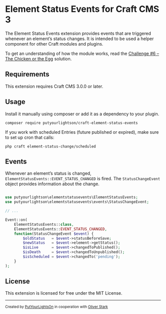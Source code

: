 # Element Status Events for Craft CMS 3

The Element Status Events extension provides events that are triggered whenever an element’s status changes. It is intended to be used a helper component for other Craft modules and plugins.

To get an understanding of how the module works, read the [Challenge #6 – The Chicken or the Egg](https://craftcodingchallenge.com/challenge-6-the-chicken-or-the-egg) solution.

## Requirements

This extension requires Craft CMS 3.0.0 or later.

## Usage

Install it manually using composer or add it as a dependency to your plugin.
```
composer require putyourlightson/craft-element-status-events
```    
    
If you work with scheduled Entries (future published or expired), make sure to set up cron that calls:
```
php craft element-status-change/scheduled
```    


## Events

Whenever an element’s status is changed, `ElementStatusEvents::EVENT_STATUS_CHANGED` is fired. The `StatusChangeEvent` object provides information about the change.

```php

use putyourlightson\elementstatusevents\ElementStatusEvents;
use putyourlightson\elementstatusevents\events\StatusChangeEvent;

// ...

Event::on(
    ElementStatusEvents::class, 
    ElementStatusEvents::EVENT_STATUS_CHANGED, 
    function(StatusChangeEvent $event) {
        $oldStatus   = $event->statusBeforeSave;
        $newStatus   = $event->element->getStatus();
        $isLive      = $event->changedToPublished();
        $isDeath     = $event->changedToUnpublished();
        $isScheduled = $event->changedTo('pending');
    }
);
```


## License

This extension is licensed for free under the MIT License.

---

<small>Created by [PutYourLightsOn](https://putyourlightson.com/) in cooperation with [Oliver Stark](https://github.com/ostark)</small>
